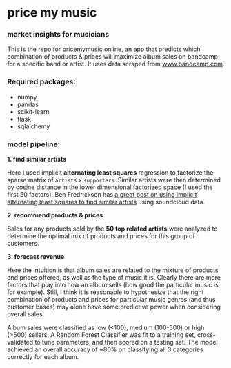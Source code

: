 # price my music
### market insights for musicians

This is the repo for pricemymusic.online, an app that predicts which combination of products & prices will maximize album sales on bandcamp for a specific band or artist. It uses data scraped from www.bandcamp.com. 

### Required packages:
- numpy
- pandas
- scikit-learn
- flask
- sqlalchemy

### model pipeline:

**1. find similar artists**

Here I used implicit **alternating least squares** regression to factorize the sparse matrix of `artists` x `supporters`. Similar artists were then determined by cosine distance in the lower dimensional factorized space (I used the first 50 factors). Ben Fredrickson has [a great post on using implicit alternating least squares to find similar artists](http://www.benfrederickson.com/matrix-factorization/) using soundcloud data. 

**2. recommend products & prices** 

Sales for any products sold by the **50 top related artists** were analyzed to determine the optimal mix of products and prices for this group of customers. 

**3. forecast revenue**

Here the intuition is that album sales are related to the mixture of products and prices offered, as well as the type of music it is. Clearly there are more factors that play into how an album sells (how good the particular music is, for example). Still, I think it is reasonable to hypothesize that the right combination of products and prices for particular music genres (and thus customer bases) may alone have some predictive power when considering overall sales. 

Album sales were classified as low (<100), medium (100-500) or high (>500) sellers. A Random Forest Classifier was fit to a training set, cross-validated to tune parameters, and then scored on a testing set. The model achieved an overall accuracy of ~80% on classifying all 3 categories correctly for each album. 
